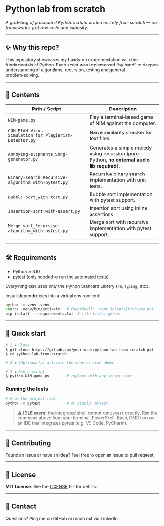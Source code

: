 # Python lab from scratch

*A grab‑bag of procedural Python scripts written entirely from scratch — no frameworks, just raw code and curiosity.*

---

## ✨ Why this repo?

This repository showcases my hands‑on experimentation with the fundamentals of Python. Each script was implemented “by hand” to deepen understanding of algorithms, recursion, testing and general problem‑solving.

---

## 📂 Contents

| Path / Script                                          | Description                                                                                  |
| ------------------------------------------------------ | -------------------------------------------------------------------------------------------- |
| `NIM-game.py`                                          | Play a terminal‑based game of NIM against the computer.                                      |
| `COH-PIAH-Virus-Simulation_for_Plagiarism-Detector.py` | Naïve similarity checker for text files.                                                     |
| `Annoying-elephants_Song-generator.py`                 | Generates a simple melody using recursion (pure Python, **no external audio lib required**). |
| `Binary-search_Recursive-algorithm_with-pytest.py`     | Recursive binary search implementation with unit tests.                                      |
| `Bubble-sort_with-test.py`                             | Bubble sort implementation with pytest support.                                              |
| `Insertion-sort_with-assert.py`                        | Insertion sort using inline assertions.                                                      |
| `Merge-sort_Recursive-algorithm_with-pytest.py`        | Merge sort with recursive implementation with pytest support.                                         |

---

## 🛠️ Requirements

* Python ≥ 3.10
* [pytest](https://pytest.org/) (only needed to run the automated tests)

Everything else uses only the Python Standard Library (`re`, `typing`, etc.).

Install dependencies into a virtual environment:

```bash
python -m venv .venv
source .venv/bin/activate   # PowerShell: .venv\Scripts\Activate.ps1
pip install -r requirements.txt  # file lists: pytest
```

---

## 🚀 Quick start

```bash
# 1 ▪ Clone
$ git clone https://github.com/your‑user/python‑lab‑from‑scratch.git
$ cd python‑lab‑from‑scratch

# 2 ▪ (Optionally) activate the venv created above

# 3 ▪ Run a script
$ python NIM-game.py        # replace with any script name
```

### Running the tests

```bash
# From the project root
python -m pytest            # or simply: pytest
```

> ⚠️ **IDLE users:** the integrated shell cannot run `pytest` directly. Run the command above from your terminal (PowerShell, Bash, CMD) or use an IDE that integrates pytest (e.g. VS Code, PyCharm).

---

## 🤝 Contributing

Found an issue or have an idea? Feel free to open an issue or pull request.

---

## 📄 License

**MIT License**. See the [LICENSE](LICENSE) file for details.

---

## 📣 Contact

Questions? Ping me on GitHub or reach out via LinkedIn.
